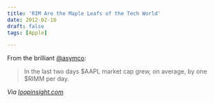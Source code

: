 ```yaml
---
title: 'RIM Are the Maple Leafs of the Tech World'
date: 2012-02-10
draft: false
tags: [Apple]

---
```


From the brilliant [@asymco](https://twitter.com/#!/asymco/status/167912280405712896):

> In the last two days $AAPL market cap grew, on average, by one $RIMM per day.

_Via [loopinsight.com](http://www.loopinsight.com/2012/02/10/apple-and-rim-compared/)_